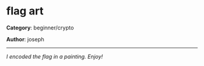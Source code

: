 flag art
============

**Category**: beginner/crypto

**Author**: joseph

---

_I encoded the flag in a painting. Enjoy!_
